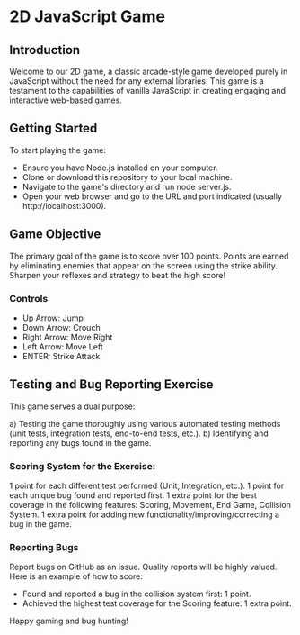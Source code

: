 # 2D JavaScript Game

## Introduction

Welcome to our 2D game, a classic arcade-style game developed purely in JavaScript without the need for any external libraries. This game is a testament to the capabilities of vanilla JavaScript in creating engaging and interactive web-based games.

## Getting Started

To start playing the game:

- Ensure you have Node.js installed on your computer.
- Clone or download this repository to your local machine.
- Navigate to the game's directory and run node server.js.
- Open your web browser and go to the URL and port indicated (usually http://localhost:3000).

## Game Objective

The primary goal of the game is to score over 100 points. Points are earned by eliminating enemies that appear on the screen using the strike ability. Sharpen your reflexes and strategy to beat the high score!

### Controls

- Up Arrow: Jump
- Down Arrow: Crouch
- Right Arrow: Move Right
- Left Arrow: Move Left
- ENTER: Strike Attack

## Testing and Bug Reporting Exercise

This game serves a dual purpose:

a) Testing the game thoroughly using various automated testing methods (unit tests, integration tests, end-to-end tests, etc.).
b) Identifying and reporting any bugs found in the game.

### Scoring System for the Exercise:
1 point for each different test performed (Unit, Integration, etc.).
1 point for each unique bug found and reported first.
1 extra point for the best coverage in the following features: Scoring, Movement, End Game, Collision System.
1 extra point for adding new functionality/improving/correcting a bug in the game.

### Reporting Bugs
Report bugs on GitHub as an issue. Quality reports will be highly valued. Here is an example of how to score:

- Found and reported a bug in the collision system first: 1 point.
- Achieved the highest test coverage for the Scoring feature: 1 extra point.

Happy gaming and bug hunting!